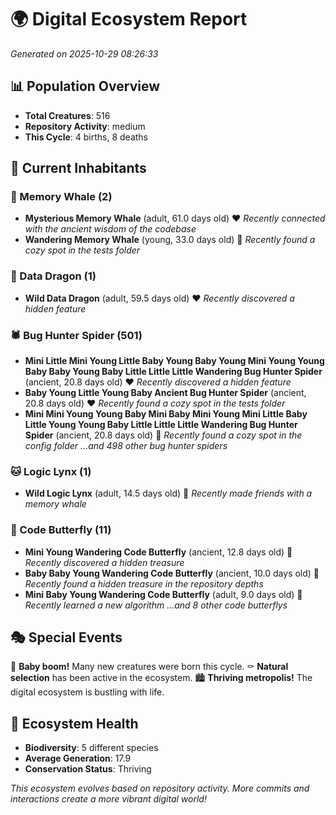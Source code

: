 # 🌍 Digital Ecosystem Report
*Generated on 2025-10-29 08:26:33*

## 📊 Population Overview
- **Total Creatures**: 516
- **Repository Activity**: medium
- **This Cycle**: 4 births, 8 deaths

## 👥 Current Inhabitants

### 🐋 Memory Whale (2)
- **Mysterious Memory Whale** (adult, 61.0 days old) ❤️
  *Recently connected with the ancient wisdom of the codebase*
- **Wandering Memory Whale** (young, 33.0 days old) 💛
  *Recently found a cozy spot in the tests folder*

### 🐉 Data Dragon (1)
- **Wild Data Dragon** (adult, 59.5 days old) ❤️
  *Recently discovered a hidden feature*

### 🕷️ Bug Hunter Spider (501)
- **Mini Little Mini Young Little Baby Young Baby Young Mini Young Young Baby Baby Young Baby Little Little Little Wandering Bug Hunter Spider** (ancient, 20.8 days old) ❤️
  *Recently discovered a hidden feature*
- **Baby Young Little Young Baby Ancient Bug Hunter Spider** (ancient, 20.8 days old) ❤️
  *Recently found a cozy spot in the tests folder*
- **Mini Mini Young Young Baby Mini Baby Mini Young Mini Little Baby Little Young Young Baby Little Little Little Wandering Bug Hunter Spider** (ancient, 20.8 days old) 💛
  *Recently found a cozy spot in the config folder*
  *...and 498 other bug hunter spiders*

### 🐱 Logic Lynx (1)
- **Wild Logic Lynx** (adult, 14.5 days old) 💛
  *Recently made friends with a memory whale*

### 🦋 Code Butterfly (11)
- **Mini Young Wandering Code Butterfly** (ancient, 12.8 days old) 💛
  *Recently discovered a hidden treasure*
- **Baby Baby Young Wandering Code Butterfly** (ancient, 10.0 days old) 💚
  *Recently found a hidden treasure in the repository depths*
- **Mini Baby Young Wandering Code Butterfly** (adult, 9.0 days old) 💚
  *Recently learned a new algorithm*
  *...and 8 other code butterflys*

## 🎭 Special Events

🎉 **Baby boom!** Many new creatures were born this cycle.
⚰️ **Natural selection** has been active in the ecosystem.
🏙️ **Thriving metropolis!** The digital ecosystem is bustling with life.

## 🔬 Ecosystem Health
- **Biodiversity**: 5 different species
- **Average Generation**: 17.9
- **Conservation Status**: Thriving

*This ecosystem evolves based on repository activity. More commits and interactions create a more vibrant digital world!*